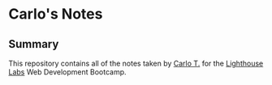 # Carlo's Notes

## Summary

This repository contains all of the notes taken by [Carlo T.](https://github.com/BurritoCarlito) for the [Lighthouse Labs](https://www.lighthouselabs.ca/) Web Development Bootcamp.
